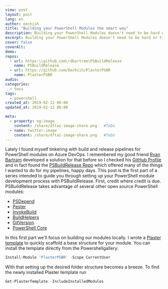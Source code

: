 ```yaml
---
view: post
layout: post
lang: en
author: oechiih
title: "Building your PowerShell Modules the smart way"
description: Building your PowerShell Modules doesn't need to be hard or time consuming
excerpt: Building your PowerShell Modules doesn't need to be hard or time consuming
cover: false
coverAlt:
demo:
repos:
  - url: https:\\github.com\rdbartram\PSBuildRelease
    name: PSBuildRelease
  - url: https://github.com/Oechiih/PlasterPSBR
    name: PlasterPSBR
audio:
categories:
  - twss
tags:
  - powershell
created_at: 2019-02-12 08:00
updated_at: 2019-02-12 08:00

meta:
  - property: og:image
    content: /share/dftai-image-share.png   #ToDo
  - name: twitter:image
    content: /share/dftai-image-share.png   #ToDo
---
```


Lately I found myself tinkering with build and release pipelines for PowerShell modules on Azure DevOps. I remembered my good friend [Ryan Bartram](https://dftai.ch/authors/rdbartram.html) developed a solution for that before so I checked his [GitHub Profile](https://github.com/rdbartram) and in fact found the [PSBuildRelease Repo](https://github.com/rdbartram/PSBuildRelease) which offered many of the things I wanted to do for my pipelines, happy days.
This post is the first part of a series intended to guide you through setting up your PowerShell module development process with PSBuildRelease.
First, credit where credit is due. PSBuildRelease takes advantage of several other open source PowerShell modules:

* [PSDepend](https://github.com/RamblingCookieMonster/PSDepend)
* [Pester](https://github.com/pester/Pester)
* [InvokeBuild](https://github.com/nightroman/Invoke-Build)
* [BuildHelpers](https://github.com/RamblingCookieMonster/BuildHelpers)
* [GitVersion](https://github.com/GitTools/GitVersion)
* [PowerShell Core](https://docs.microsoft.com/en-us/powershell/scripting/install/installing-powershell-core-on-windows?view=powershell-6)

In this first part we'll focus on building our modules locally. I wrote a [Plaster template]('https://github.com/Oechiih/PlasterPSBR') to quickly scaffold a base structure for your module.
You can install the template directly from the Powershellgallery:

``` powershell
Install-Module 'PlasterPSBR' -Scope CurrentUser
```

With that setting up the desired folder structure becomes a breeze. To find the newly installed Plaster template run

``` powershell
Get-PlasterTemplate -IncludeInstalledModules
```
